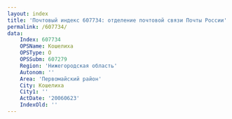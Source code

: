 ```yaml
---
layout: index
title: 'Почтовый индекс 607734: отделение почтовой связи Почты России'
permalink: /607734/
data:
    Index: 607734
    OPSName: Кошелиха
    OPSType: О
    OPSSubm: 607279
    Region: 'Нижегородская область'
    Autonom: ''
    Area: 'Первомайский район'
    City: Кошелиха
    City1: ''
    ActDate: '20060623'
    IndexOld: ''
---
```

